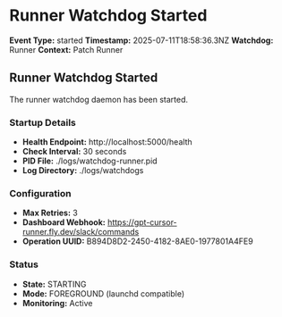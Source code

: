 # Runner Watchdog Started

**Event Type:** started
**Timestamp:** 2025-07-11T18:58:36.3NZ
**Watchdog:** Runner
**Context:** Patch Runner


## Runner Watchdog Started

The runner watchdog daemon has been started.

### Startup Details
- **Health Endpoint:** http://localhost:5000/health
- **Check Interval:** 30 seconds
- **PID File:** ./logs/watchdog-runner.pid
- **Log Directory:** ./logs/watchdogs

### Configuration
- **Max Retries:** 3
- **Dashboard Webhook:** https://gpt-cursor-runner.fly.dev/slack/commands
- **Operation UUID:** B894D8D2-2450-4182-8AE0-1977801A4FE9

### Status
- **State:** STARTING
- **Mode:** FOREGROUND (launchd compatible)
- **Monitoring:** Active


